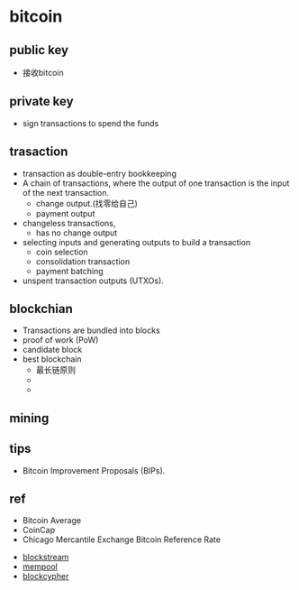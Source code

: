 # bitcoin

## public key
+ 接收bitcoin

## private key
+ sign transactions to spend the funds

## trasaction
+ transaction as double-entry bookkeeping
+  A chain of transactions, where the output of one transaction is the input of the next transaction.
    + change output.(找零给自己)
    + payment output
+ changeless transactions,
    + has no change output
+  selecting inputs and generating outputs to build a transaction 
    + coin selection
    + consolidation transaction
    + payment batching
+ unspent transaction outputs (UTXOs).

## blockchian
+ Transactions are bundled into blocks
+ proof of work (PoW)
+ candidate block 
+ best blockchain
    + 最长链原则
    + 
    + 

## mining

## tips
+ Bitcoin Improvement Proposals (BIPs).

## ref
<!-- bitcoin trade -->
+ Bitcoin Average
+ CoinCap
+ Chicago Mercantile Exchange Bitcoin Reference Rate
<!-- blockchain explorer -->
+ [blockstream](https://blockstream.info/)
+ [mempool](https://mempool.space/zh/)
+ [blockcypher](https://live.blockcypher.com/)